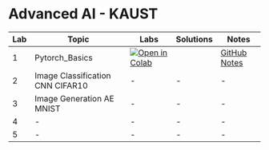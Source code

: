# **Advanced AI - KAUST**  

| Lab | Topic | Labs | Solutions | Notes |
|------|-------------------------------|--------------------------------------------------------------------|------------|----------------------------------------------------------------|
| 1 | Pytorch_Basics | [![Open in Colab](https://colab.research.google.com/assets/colab-badge.svg)](https://colab.research.google.com/drive/1KW2CyLvvMhSmCTtRCD_XYBcrZBZxbs9m?usp=sharing) | <!-- [![Open in Colab](https://colab.research.google.com/assets/colab-badge.svg)](https://colab.research.google.com/drive/13lIAUfR65fF5_v-8yIiiZSUlAQRWoZjQ?usp=sharing) --> | [GitHub Notes](https://github.com/khalaf135/Lab1/blob/main/lab1.html) |
| 2 | Image Classification CNN CIFAR10 | - | - | - |
| 3 | Image Generation AE MNIST | - | - | - |
| 4 | - | - | - | - |
| 5 | - | - | - | - |
